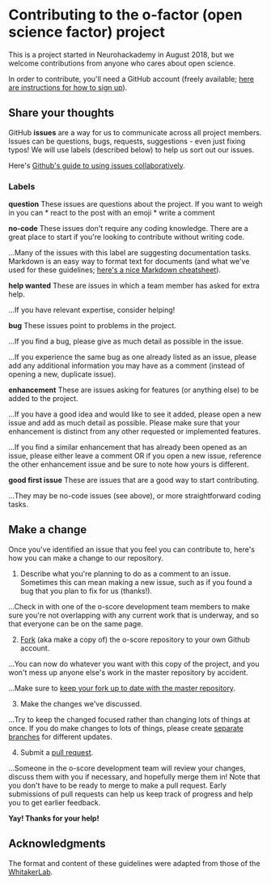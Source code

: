 # Contributing to the o-factor (open science factor) project

This is a project started in Neurohackademy in August 2018, but we welcome contributions from anyone who cares about open science.

In order to contribute, you'll need a GitHub account (freely available; [here are instructions for how to sign up](https://help.github.com/articles/signing-up-for-a-new-github-account/)).

## Share your thoughts
GitHub **issues** are a way for us to communicate across all project members. Issues can be questions, bugs, requests, suggestions - even just fixing typos! We will use labels (described below) to help us sort out our issues.

Here's [Github's guide to using issues collaboratively](https://guides.github.com/features/issues/).

### Labels

**question** These issues are questions about the project. If you want to weigh in you can
	* react to the post with an emoji
	* write a comment

**no-code** These issues don't require any coding knowledge. There are a great place to start if you're looking to contribute without writing code.

...Many of the issues with this label are suggesting documentation tasks. Markdown is an easy way to format text for documents (and what we've used for these guidelines; [here's a nice Markdown cheatsheet](https://github.com/adam-p/markdown-here/wiki/Markdown-Cheatsheet#links)).

**help wanted** These are issues in which a team member has asked for extra help.

...If you have relevant expertise, consider helping!

**bug** These issues point to problems in the project.

...If you find a bug, please give as much detail as possible in the issue.

...If you experience the same bug as one already listed as an issue, please add any additional information you may have as a comment (instead of opening a new, duplicate issue).

**enhancement** These are issues asking for features (or anything else) to be added to the project.

...If you have a good idea and would like to see it added, please open a new issue and add as much detail as possible. Please make sure that your enhancement is distinct from any other requested or implemented features.

...If you find a similar enhancement that has already been opened as an issue, please either leave a comment OR if you open a new issue, reference the other enhancement issue and be sure to note how yours is different.

**good first issue** These are issues that are a good way to start contributing.

...They may be no-code issues (see above), or more straightforward coding tasks.

## Make a change

Once you've identified an issue that you feel you can contribute to, here's how you can make a change to our repository.

1. Describe what you're planning to do as a comment to an issue. Sometimes this can mean making a new issue, such as if you found a bug that you plan to fix for us (thanks!).

...Check in with one of the o-score development team members to make sure you're not overlapping with any current work that is underway, and so that everyone can be on the same page.

2. [Fork](https://help.github.com/articles/fork-a-repo/) (aka make a copy of) the o-score repository to your own Github account.

...You can now do whatever you want with this copy of the project, and you won't mess up anyone else's work in the master repository by accident.

...Make sure to [keep your fork up to date with the master repository](https://github.com/KirstieJane/STEMMRoleModels/wiki/Syncing-your-fork-to-the-original-repository-via-the-browser).

3. Make the changes we've discussed.

...Try to keep the changed focused rather than changing lots of things at once. If you do make changes to lots of things, please create [separate branches](https://help.github.com/articles/creating-and-deleting-branches-within-your-repository/) for different updates.

4. Submit a [pull request](https://help.github.com/articles/about-pull-requests/).

...Someone in the o-score development team will review your changes, discuss them with you if necessary, and hopefully merge them in! Note that you don't have to be ready to merge to make a pull request. Early submissions of pull requests can help us keep track of progress and help you to get earlier feedback.

**Yay! Thanks for your help!**

## Acknowledgments
The format and content of these guidelines were adapted from those of the [WhitakerLab](https://github.com/WhitakerLab).
